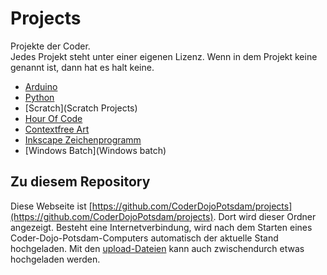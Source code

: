 Projects
========

Projekte der Coder.  
Jedes Projekt steht unter einer eigenen Lizenz. Wenn in dem Projekt keine genannt ist, dann hat es halt keine. 

- [Arduino](Arduino)
- [Python](Python)
- [Scratch](Scratch Projects)
- [Hour Of Code](HourOfCode.md)
- [Contextfree Art](contextfree)
- [Inkscape Zeichenprogramm](Inkscape)
- [Windows Batch](Windows batch)

Zu diesem Repository
--------------------

Diese Webseite ist [https://github.com/CoderDojoPotsdam/projects](https://github.com/CoderDojoPotsdam/projects). Dort wird dieser Ordner angezeigt.
Besteht eine Internetverbindung, wird nach dem Starten eines Coder-Dojo-Potsdam-Computers automatisch der aktuelle Stand hochgeladen. 
Mit den [upload-Dateien](upload) kann auch zwischendurch etwas hochgeladen werden.
